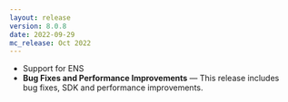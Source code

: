 ```yaml
---
layout: release
version: 8.0.8
date: 2022-09-29
mc_release: Oct 2022
---
```


* Support for ENS
* **Bug Fixes and Performance Improvements** — This release includes bug fixes, SDK and performance improvements.
